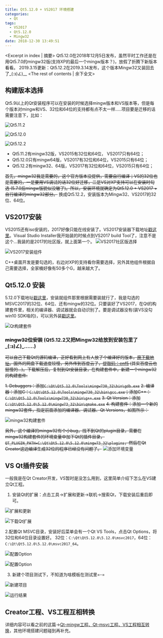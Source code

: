 ```yaml
---
title: Qt5.12.0 + VS2017 环境搭建
categories:
  - Qt
tags:
  - VS2017
  - Qt5.12.0
  - Mingw32
date: 2018-12-30 13:49:51
---
```


<Excerpt in index | 摘要> 
Qt5.12.0在2018年12月5日发布，虽然平时工作还是在用Qt5.7.0的mingw32版(支持XP的最后一个mingw版本？)，放假了折腾下新版本看看。
2019.3.15更新：Qt5.12.2在2019.3.14发布，这个版本Mingw32又装回去了_(:з)∠)__ <!-- more -->
<The rest of contents | 余下全文>

## 构建版本选择
Qt5.9以上的Qt安装程序可以在安装的时候选择mingw版本和VS版本等，但是每个版本对mingw和VS、32位和64位的支持都有点不太一样.....项目要是迁移的话需要注意下，比如：

![Qt5.11.2](https://upload-images.jianshu.io/upload_images/2756183-aaae639a4c386d01.png?imageMogr2/auto-orient/strip%7CimageView2/2/w/1240)

![Qt5.12.0](https://upload-images.jianshu.io/upload_images/2756183-3830d98d92e1e861.png?imageMogr2/auto-orient/strip%7CimageView2/2/w/1240)

![Qt5.12.2](https://upload-images.jianshu.io/upload_images/2756183-be757fef3c01461a.png?imageMogr2/auto-orient/strip%7CimageView2/2/w/1240)


* Qt5.11.2有mingw32版，VS2015有32位和64位， VS2017只有64位；
* Qt5.12.0只有mingw64版，VS2017有32位和64位，VS2015只有64位；
* Qt5.12.2有mingw32、64版，VS2017有32位和64位，VS2015只有64位；

~~首先，mingw32我是需要的，这个官方版本没提供，需要自行编译；VS的32位也是需要的，一是要用VS调试的话32位好迁移，二是VS对XP支持可以在安装时勾选 (5.7.0后mingw版貌似没辙了)。所以，安装环境就确定为Qt5.12.0 + VS2017 + 自行编译的mingw32部分。~~
换成Qt5.12.2，安装版本为Mingw32、VS2017的32位、64位。

## VS2017安装
VS2015还有iso安装的，2017好像只能在线安装了。VS2017安装器下载地址[戳这里](https://visualstudio.microsoft.com/zh-hans/downloads/)。Visual Studio Installer我开始装的时候点到VS2017 build Tool了，注意不是这个...我装的是2017的社区版，就上面第一个。
![VS2017社区版选择](https://upload-images.jianshu.io/upload_images/2756183-f31f9510dd2aee1f.png?imageMogr2/auto-orient/strip%7CimageView2/2/w/1240)

![VS2017安装组件](https://upload-images.jianshu.io/upload_images/2756183-ebe876e860f93fe1.png?imageMogr2/auto-orient/strip%7CimageView2/2/w/1240)

C++桌面开发是要勾选的，右边对XP的支持看你需要选择，另外其他组件根据自己需要选择，全家桶好像有50多个G，越来越大了。

## Qt5.12.0 安装
5.12.0下载地址[戳这里](https://download.qt.io/archive/qt/5.12/5.12.0/)，安装就组件那里根据需要装就行了，我是勾选的MSVC2017的32位、64位、还有mingw的32位。只要装好了VS2017，在Qt的构建套件里，相关的编译器、调试器就会自动识别了。要是调试器没有(装VS没勾win10 SDK啥的)，可以另外装[戳这里](https://docs.microsoft.com/zh-cn/windows-hardware/drivers/debugger/debugger-download-tools)。

![Qt构建套件](https://upload-images.jianshu.io/upload_images/2756183-0a41d6ae339d8505.png?imageMogr2/auto-orient/strip%7CimageView2/2/w/1240)

### ~~mingw32位安装~~  (Qt5.12.2又把Mingw32给放到安装包里了_(:з)∠)_......)
~~可以自己下载Qt的源码编译，正好看到网上有人放了个编译好的版本，[原下载地址](https://yadi.sk/d/oaPalrciE_lUJQ)。国外的网盘下载速度较慢，另外传到百度云了，[提取码：enf5](https://pan.baidu.com/s/18qURVWIL5gDEKyM1nqGbug) (其实百度云也挺慢的...)。下载解压后，复制到Qt安装目录，在构建套件中，新建一个mingw32的构建套件:~~

~~1. Debuggers：添加`C:\Qt\Qt5.12.0\Tools\mingw730_32\bin\gdb.exe`~~
~~2. 编译器：添加C：`C:\Qt\Qt5.12.0\Tools\mingw730_32\bin\gcc.exe`；添加C++：`C:\Qt\Qt5.12.0\Tools\mingw730_32\bin\g++.exe`~~
~~3. Qt Version：添加`C:\Qt\Qt5.12.0\5.12.0\mingw73_32\bin\qmake.exe`~~
~~4. 构建套件：添加一个新的mingw32套件，指定前面添加的编译器、调试器、Qt Versions，如图所示：~~

![mingw32构建套件](https://upload-images.jianshu.io/upload_images/2756183-d3a7dfd3624270c0.png?imageMogr2/auto-orient/strip%7CimageView2/2/w/1240)

~~另外，这个编译的mingw32有个小bug，找不到Qt的plugin目录，需要在mingw32构建套件的环境变量中加下Qt的插件目录，`QT_PLUGIN_PATH=C:\Qt\Qt5.12.0\5.12.0\mingw73_32\plugins`，然后在Qt Creator这边编译生成32位的程序已经没有问题了。~~
![添加环境变量](https://upload-images.jianshu.io/upload_images/2756183-9357e69b583d468d.png?imageMogr2/auto-orient/strip%7CimageView2/2/w/1240)

## VS Qt插件安装
一般我是在Qt Creator开发，VS暂时是没怎么用到，这里简单介绍下怎么在VS建立Qt工程。
1. 安装Qt的扩展：点击工具->扩展和更新->联机->搜索Qt，下载安装后重启即可。

![扩展和更新](https://upload-images.jianshu.io/upload_images/2756183-a5365cbb1b8f4784.png?imageMogr2/auto-orient/strip%7CimageView2/2/w/1240)

![下载Qt扩展](https://upload-images.jianshu.io/upload_images/2756183-6e0061f5c2aab8ab.png?imageMogr2/auto-orient/strip%7CimageView2/2/w/1240)

2.配置Qt MSVC目录，安装好后菜单会有一个Qt VS Tools，点击Qt Options，将32位和64位目录设置好。
32位：`C:\Qt\Qt5.12.0\5.12.0\msvc2017`，64位：`C:\Qt\Qt5.12.0\5.12.0\msvc2017_64`。

![配置Option](https://upload-images.jianshu.io/upload_images/2756183-320152ceb57b6826.png?imageMogr2/auto-orient/strip%7CimageView2/2/w/1240)

![配置Option](https://upload-images.jianshu.io/upload_images/2756183-55f29e663783dacb.png?imageMogr2/auto-orient/strip%7CimageView2/2/w/1240)

3. 新建个项目测试下，不知道为啥模板在测试里=-=

![新建项目](https://upload-images.jianshu.io/upload_images/2756183-b79f26c25542d822.png?imageMogr2/auto-orient/strip%7CimageView2/2/w/1240)

![运行结果](https://upload-images.jianshu.io/upload_images/2756183-55a8a646fbfcbd2e.png?imageMogr2/auto-orient/strip%7CimageView2/2/w/1240)

## Creator工程、VS工程互相转换
详细内容可以看之前的这篇->[Qt-mingw工程、Qt-msvc工程、VS工程相互转换](https://www.jianshu.com/p/d57108ddd9de)，其他环境搭建问题碰到再补充。

